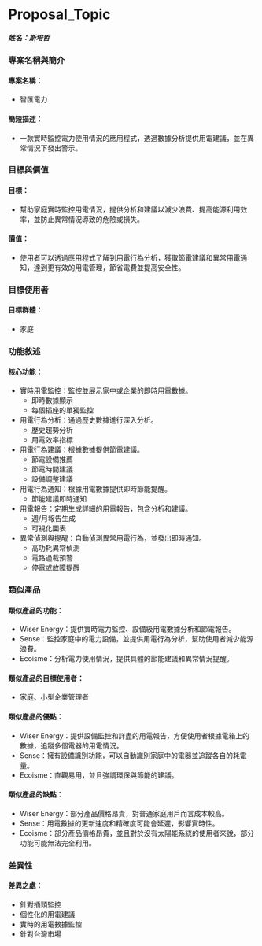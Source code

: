 # Proposal_Topic

##### 姓名：斯培哲

### 專案名稱與簡介

#### 專案名稱：

- 智匯電力

#### 簡短描述：

- 一款實時監控電力使用情況的應用程式，透過數據分析提供用電建議，並在異常情況下發出警示。

### 目標與價值

#### 目標：

- 幫助家庭實時監控用電情況，提供分析和建議以減少浪費、提高能源利用效率，並防止異常情況導致的危險或損失。

#### 價值：

- 使用者可以透過應用程式了解到用電行為分析，獲取節電建議和異常用電通知，達到更有效的用電管理，節省電費並提高安全性。

### 目標使用者

#### 目標群體：

- 家庭

### 功能敘述

#### 核心功能：

- 實時用電監控：監控並展示家中或企業的即時用電數據。
  - 即時數據顯示
  - 每個插座的單獨監控
- 用電行為分析：通過歷史數據進行深入分析。
  - 歷史趨勢分析
  - 用電效率指標
- 用電行為建議：根據數據提供節電建議。
  - 節電設備推薦
  - 節電時間建議
  - 設備調整建議
- 用電行為通知：根據用電數據提供即時節能提醒。
  - 節能建議即時通知
- 用電報告：定期生成詳細的用電報告，包含分析和建議。
  - 週/月報告生成
  - 可視化圖表
- 異常偵測與提醒：自動偵測異常用電行為，並發出即時通知。
  - 高功耗異常偵測
  - 電路過載預警
  - 停電或故障提醒

### 類似產品

#### 類似產品的功能：

- Wiser Energy：提供實時電力監控、設備級用電數據分析和節電報告。
- Sense：監控家庭中的電力設備，並提供用電行為分析，幫助使用者減少能源浪費。
- Ecoisme：分析電力使用情況，提供具體的節能建議和異常情況提醒。

#### 類似產品的目標使用者：

- 家庭、小型企業管理者

#### 類似產品的優點：

- Wiser Energy：提供設備監控和詳盡的用電報告，方便使用者根據電箱上的數據，追蹤多個電器的用電情況。
- Sense：擁有設備識別功能，可以自動識別家庭中的電器並追蹤各自的耗電量。
- Ecoisme：直觀易用，並且強調環保與節能的建議。

#### 類似產品的缺點：

- Wiser Energy：部分產品價格昂貴，對普通家庭用戶而言成本較高。
- Sense：用電數據的更新速度和精確度可能會延遲，影響實時性。
- Ecoisme：部分產品價格昂貴，並且對於沒有太陽能系統的使用者來說，部分功能可能無法完全利用。

### 差異性

#### 差異之處：

- 針對插頭監控
- 個性化的用電建議
- 實時的用電數據監控
- 針對台灣市場
